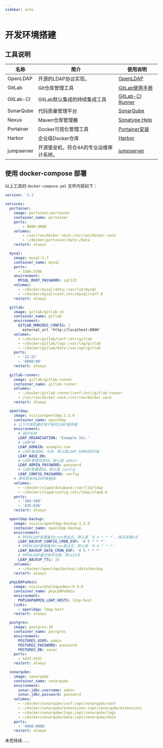 ```yaml
---
sidebar: auto
---
```

# 开发环境搭建

## 工具说明

|名称|简介|使用说明|
|---|---|---|
|OpenLDAP|开源的LDAP协议实现。|[OpenLDAP](https://github.com/osixia/docker-openldap)|
|GitLab|Git仓库管理工具|[GitLab使用手册](https://blog.yupaits.com/in-action/gitlab-manual.html)|
|GitLab-CI|GitLab默认集成的持续集成工具|[GitLab-CI Runner](https://docs.gitlab.com/runner/)|
|SonarQube|代码质量管理平台|[SonarQube](https://docs.sonarqube.org/latest/)|
|Nexus|Maven仓库管理器|[Sonatype Help](https://help.sonatype.com/docs)|
|Portainer|Docker可视化管理工具|[Portainer安装](https://www.portainer.io/installation/)|
|Harbor|企业级Docker仓库|[Harbor](https://github.com/goharbor/harbor/blob/master/docs/user_guide.md)|
|jumpserver|开源堡垒机，符合4A的专业运维审计系统。|[jumpserver](https://docs.jumpserver.org/zh/docs/dockerinstall.html#)|

## 使用 docker-compose 部署

以上工具的 `docker-compose.yml` 文件内容如下：

```yaml
version: '3.1'

services:
  portainer: 
    image: portainer/portainer
    container_name: portainer
    ports:
        - 9000:9000
    volumes:
        - /var/run/docker.sock:/var/run/docker.sock
        - ~/docker/portainer/data:/data
    restart: always

  mysql:
    image: mysql:5.7
    container_name: mysql
    ports:
      - 3306:3306
    environment:
      MYSQL_ROOT_PASSWORD: sql123
    volumes:
      - ~/docker/mysql/data:/var/lib/mysql
      - ~/docker/mysql/conf:/etc/mysql/conf.d
    restart: always

  gitlab:
    image: gitlab/gitlab-ce
    container_name: gitlab
    environment:
      GITLAB_OMNIBUS_CONFIG: |
        external_url 'http://localhost:8000'
    volumes:
      - ~/docker/gitlab/conf:/etc/gitlab
      - ~/docker/gitlab/logs:/var/log/gitlab
      - ~/docker/gitlab/data:/var/opt/gitlab
    ports:
      - '22:22'
      - '8000:80'
    restart: always
  
  gitlab-runner:
    image: gitlab/gitlab-runner
    container_name: gitlab-runner
    volumes:
      - ~/docker/gitlab-runner/conf:/etc/gitlab-runner
      - /var/run/docker.sock:/var/run/docker.sock
    restart: always

  openldap:
    image: osixia/openldap:1.3.0
    container_name: openldap
    # 以下环境变量仅用于新的LDAP服务器
    environment:
      # 组织名称
      LDAP_ORGANISATION: 'Example Inc.'
      # LDAP域
      LDAP_DOMAIN: example.com
      # LDAP基本DN。为空，默认取LDAP_DOMAIN的值
      LDAP_BASE_DN: 
      # LDAP管理员密码。默认是 admin
      LDAP_ADMIN_PASSWORD: password
      # LDAP配置密码。默认是 config
      LDAP_CONFIG_PASSWORD: config
    # 使用现有的LDAP数据库
    volumes:
      - ~/docker/slapd/database:/var/lib/ldap
      - ~/docker/slapd/config:/etc/ldap/slapd.d
    ports:
      - '389:389'
      - '636:636'
    restart: always

  openldap-backup:
    image: osixia/openldap-backup:1.3.0
    container_name: openldap-backup
    environment:
      # OPENLDAP配置备份cron表达式，默认是 '0 4 * * *'，每天凌晨4点
      LDAP_BACKUP_CONFIG_CRON_EXP: '0 5 * * *'
      # OPENLDAP数据备份cron表达式，默认是 '0 4 * * *'
      LDAP_BACKUP_DATA_CRON_EXP: '0 5 * * *'
      # OPENLDAP备份保存天数，默认15天
      LDAP_BACKUP_TTL: 15
    volumes:
      - ~/docker/openldap/backup:/data/backup
    restart: always
  
  phpLDAPadmin:
    image: osixia/phpldapadmin:0.9.0
    container_name: phpLDAPadmin
    environment:
      PHPLDAPADMIN_LDAP_HOSTS: ldap-host
    links:
      - openldap: ldap-host
    restart: always

  postgres:
    image: postgres:10
    container_name: postgres
    environment:
      POSTGRES_USER: admin
      POSTGRES_PASSWORD: password
      POSTGRES_DB: sonar
    ports:
      - 5432:5432
    restart: always

  sonarqube:
    image: sonarqube
    container_name: sonarqube
    environment:
      sonar.jdbc.username: admin
      sonar.jdbc.password: password
    volumes:
      - ~/docker/sonarqube/conf:/opt/sonarqube/conf
      - ~/docker/sonarqube/extensions:/opt/sonarqube/extensions
      - ~/docker/sonarqube/logs:/opt/sonarqube/logs
      - ~/docker/sonarqube/data:/opt/sonarqube/data
    ports:
      - '9900:9000'
    restart: always
```

未完待续……